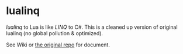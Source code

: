 lualinq
=======

*lualinq* to Lua is like *LINQ* to C#. This is a cleaned up version of original lualinq (no global pollution & optimized).

See Wiki or [the original repo](https://github.com/xanathar/lualinq) for document.